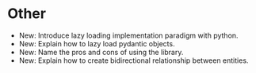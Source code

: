 # Other

* New: Introduce lazy loading implementation paradigm with python.
* New: Explain how to lazy load pydantic objects.
* New: Name the pros and cons of using the library.
* New: Explain how to create bidirectional relationship between entities.